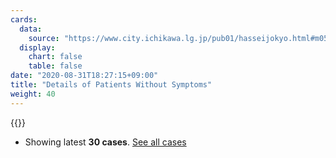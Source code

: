 ```yaml
---
cards:
  data:
    source: "https://www.city.ichikawa.lg.jp/pub01/hasseijokyo.html#m05"
  display:
    chart: false
    table: false
date: "2020-08-31T18:27:15+09:00"
title: "Details of Patients Without Symptoms"
weight: 40
---
```


{{<table src="details_of_patients_without_symptoms" len="30">}}

- Showing latest **30 cases**. [See all cases](./cards/details-of-all-patients-without-symptoms)

